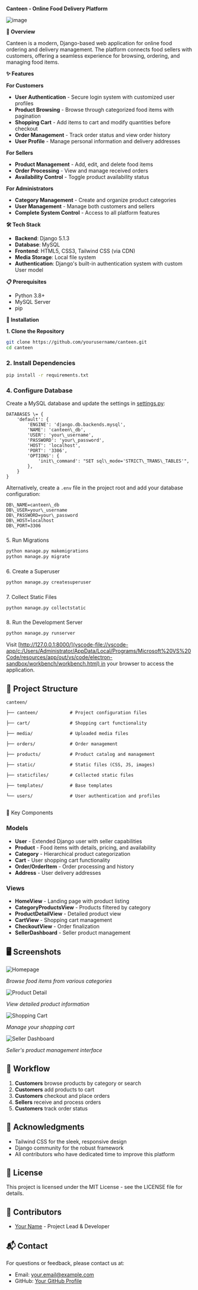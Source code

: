 **Canteen - Online Food Delivery Platform**

![image](https://github.com/user-attachments/assets/301729cb-a129-4938-80af-db58cc223864)

**🍔 Overview**

Canteen is a modern, Django-based web application for online food ordering and delivery management. The platform connects food sellers with customers, offering a seamless experience for browsing, ordering, and managing food items.

**✨ Features**

**For Customers**

*   **User Authentication** - Secure login system with customized user profiles
*   **Product Browsing** - Browse through categorized food items with pagination
*   **Shopping Cart** - Add items to cart and modify quantities before checkout
*   **Order Management** - Track order status and view order history
*   **User Profile** - Manage personal information and delivery addresses

**For Sellers**

*   **Product Management** - Add, edit, and delete food items
*   **Order Processing** - View and manage received orders
*   **Availability Control** - Toggle product availability status

**For Administrators**

*   **Category Management** - Create and organize product categories
*   **User Management** - Manage both customers and sellers
*   **Complete System Control** - Access to all platform features

**🛠️ Tech Stack**

*   **Backend**: Django 5.1.3
*   **Database**: MySQL
*   **Frontend**: HTML5, CSS3, Tailwind CSS (via CDN)
*   **Media Storage**: Local file system
*   **Authentication**: Django's built-in authentication system with custom User model

**📋 Prerequisites**

*   Python 3.8+
*   MySQL Server
*   pip

**🚀 Installation**

**1\. Clone the Repository**
```bash
git clone https://github.com/yourusername/canteen.git
cd canteen
```
### 2\. Install Dependencies
```bash
pip install -r requirements.txt
```
### 4\. Configure Database

Create a MySQL database and update the settings in [settings.py](vscode-file://vscode-app/c:/Users/Administrator/AppData/Local/Programs/Microsoft%20VS%20Code/resources/app/out/vs/code/electron-sandbox/workbench/workbench.html):
```
DATABASES \= {
    'default': {
        'ENGINE': 'django.db.backends.mysql',
        'NAME': 'canteen\_db',
        'USER': 'your\_username',
        'PASSWORD': 'your\_password',
        'HOST': 'localhost',
        'PORT': '3306',
        'OPTIONS': {
            'init\_command': "SET sql\_mode='STRICT\_TRANS\_TABLES'",
        },
    }
}
```
Alternatively, create a `.env` file in the project root and add your database configuration:
```
DB\_NAME=canteen\_db
DB\_USER=your\_username
DB\_PASSWORD=your\_password
DB\_HOST=localhost
DB\_PORT=3306
```
### 

5\. Run Migrations
```bash
python manage.py makemigrations
python manage.py migrate
```
### 

6\. Create a Superuser
```bash
python manage.py createsuperuser
```
### 

7\. Collect Static Files
```bash
python manage.py collectstatic
```
### 

8\. Run the Development Server
```bash
python manage.py runserver
```
Visit [http://127.0.0.1:8000/](vscode-file://vscode-app/c:/Users/Administrator/AppData/Local/Programs/Microsoft%20VS%20Code/resources/app/out/vs/code/electron-sandbox/workbench/workbench.html) in your browser to access the application.

## 📂 Project Structure
```
canteen/

├── canteen/            # Project configuration files

├── cart/               # Shopping cart functionality

├── media/              # Uploaded media files

├── orders/             # Order management

├── products/           # Product catalog and management

├── static/             # Static files (CSS, JS, images)

├── staticfiles/        # Collected static files

├── templates/          # Base templates

└── users/              # User authentication and profiles
```
## 

🧩 Key Components

### Models

*   **User** - Extended Django user with seller capabilities
*   **Product** - Food items with details, pricing, and availability
*   **Category** - Hierarchical product categorization
*   **Cart** - User shopping cart functionality
*   **Order/OrderItem** - Order processing and history
*   **Address** - User delivery addresses

### Views

*   **HomeView** - Landing page with product listing
*   **CategoryProductsView** - Products filtered by category
*   **ProductDetailView** - Detailed product view
*   **CartView** - Shopping cart management
*   **CheckoutView** - Order finalization
*   **SellerDashboard** - Seller product management

## 🖥️ Screenshots

<img alt="Homepage" src="https://via.placeholder.com/800x450/ffffff/333333?text=Homepage">

_Browse food items from various categories_

<img alt="Product Detail" src="https://via.placeholder.com/800x450/ffffff/333333?text=Product+Detail">

_View detailed product information_

<img alt="Shopping Cart" src="https://via.placeholder.com/800x450/ffffff/333333?text=Shopping+Cart">

_Manage your shopping cart_

<img alt="Seller Dashboard" src="https://via.placeholder.com/800x450/ffffff/333333?text=Seller+Dashboard">

_Seller's product management interface_

## 🔄 Workflow

1.  **Customers** browse products by category or search
2.  **Customers** add products to cart
3.  **Customers** checkout and place orders
4.  **Sellers** receive and process orders
5.  **Customers** track order status

## 🌟 Acknowledgments

*   Tailwind CSS for the sleek, responsive design
*   Django community for the robust framework
*   All contributors who have dedicated time to improve this platform

## 📄 License

This project is licensed under the MIT License - see the LICENSE file for details.

## 👥 Contributors

*   [Your Name](vscode-file://vscode-app/c:/Users/Administrator/AppData/Local/Programs/Microsoft%20VS%20Code/resources/app/out/vs/code/electron-sandbox/workbench/workbench.html) - Project Lead & Developer

## 📬 Contact

For questions or feedback, please contact us at:

*   Email: [your.email@example.com](vscode-file://vscode-app/c:/Users/Administrator/AppData/Local/Programs/Microsoft%20VS%20Code/resources/app/out/vs/code/electron-sandbox/workbench/workbench.html)
*   GitHub: [Your GitHub Profile](vscode-file://vscode-app/c:/Users/Administrator/AppData/Local/Programs/Microsoft%20VS%20Code/resources/app/out/vs/code/electron-sandbox/workbench/workbench.html)

